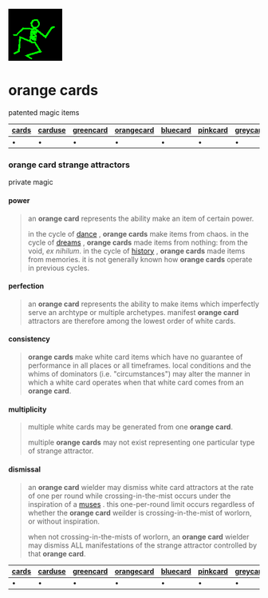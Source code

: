 ![dancer](assets/dancer.gif)

# orange cards

patented magic items

|  [cards](cards.md)  |  [carduse](carduse.md)  |  [greencard](greencard.md)  |  [orangecard](orangecard.md)  |  [bluecard](bluecard.md)  |  [pinkcard](pinkcard.md)  |  [greycard](greycard.md)  |  [mintcard](mintcard.md)  |  [goldcard](goldcard.md)  |  [yellowcard](yellowcard.md)  | 
| ------------------- | ----------------------- | --------------------------- | ----------------------------- | ------------------------- | ------------------------- | ------------------------- | ------------------------- | ------------------------- | ----------------------------- | 
| •                   | •                       | •                           | •                             | •                         | •                         | •                         | •                         | •                         | •                             | 

### orange card strange attractors

private magic

#### 

#### power
>
>  an **orange card** represents the ability make an item of certain power. 
>
>  in the cycle of  [dance](dance.md) , **orange cards** make items from chaos. in the cycle of  [dreams](dreams.md) , **orange cards** made items from nothing: from the void, *ex nihilum*. in the cycle of  [history](history.md) , **orange cards** made items from memories. it is not generally known how **orange cards** operate in previous cycles.

#### 

#### perfection
>
>  an **orange card** represents the ability to make items which imperfectly serve an archtype or multiple archetypes. manifest **orange card** attractors are therefore among the lowest order of white cards.

#### 

#### consistency
>
>  **orange cards** make white card items which have no guarantee of performance in all places or all timeframes. local conditions and the whims of dominators (i.e. "circumstances") may alter the manner in which a white card operates when that white card comes from an **orange card**.

#### 

#### multiplicity
>
>  multiple white cards may be generated from one **orange card**.
>
>  multiple **orange cards** may not exist representing one particular type of strange attractor. 

#### 

#### dismissal
>
>  an **orange card** wielder may dismiss white card attractors at the rate of one per round while crossing-in-the-mist occurs under the inspiration of a  [muses](muses.md) . this one-per-round limit occurs regardless of whether the **orange card** weilder is crossing-in-the-mist of worlorn, or without inspiration.
>
>  when not crossing-in-the-mists of worlorn, an **orange card** wielder may dismiss ALL manifestations of the strange attractor controlled by that **orange card**.

|  [cards](cards.md)  |  [carduse](carduse.md)  |  [greencard](greencard.md)  |  [orangecard](orangecard.md)  |  [bluecard](bluecard.md)  |  [pinkcard](pinkcard.md)  |  [greycard](greycard.md)  |  [mintcard](mintcard.md)  |  [goldcard](goldcard.md)  |  [yellowcard](yellowcard.md)  | 
| ------------------- | ----------------------- | --------------------------- | ----------------------------- | ------------------------- | ------------------------- | ------------------------- | ------------------------- | ------------------------- | ----------------------------- | 
| •                   | •                       | •                           | •                             | •                         | •                         | •                         | •                         | •                         | •                             | 

 